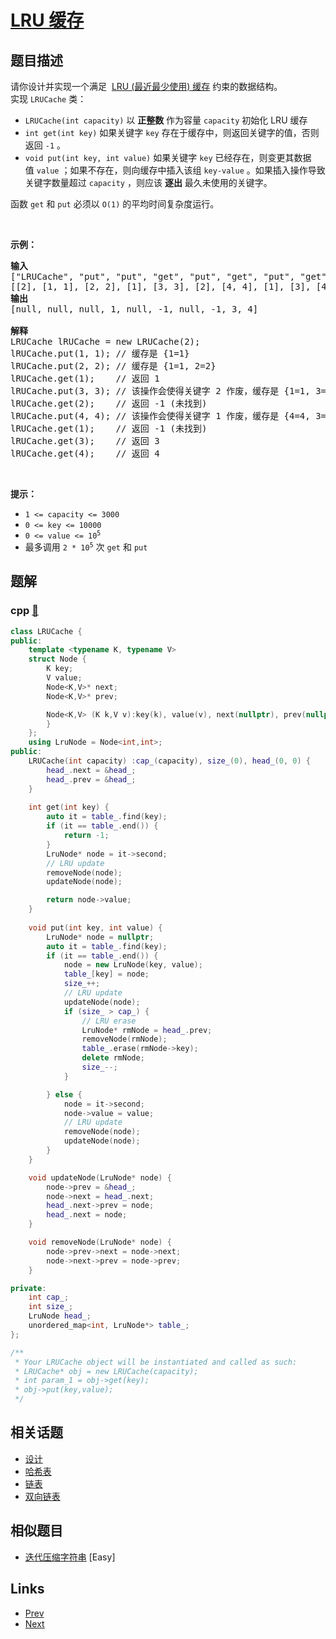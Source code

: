 
# [LRU 缓存](https://leetcode-cn.com/problems/lru-cache)

## 题目描述

<div class="title__3Vvk">请你设计并实现一个满足&nbsp; <a href="https://baike.baidu.com/item/LRU" target="_blank">LRU (最近最少使用) 缓存</a> 约束的数据结构。</div>

<div class="title__3Vvk">实现 <code>LRUCache</code> 类：</div>

<div class="original__bRMd">
<div>
<ul>
	<li><code>LRUCache(int capacity)</code> 以 <strong>正整数</strong> 作为容量&nbsp;<code>capacity</code> 初始化 LRU 缓存</li>
	<li><code>int get(int key)</code> 如果关键字 <code>key</code> 存在于缓存中，则返回关键字的值，否则返回 <code>-1</code> 。</li>
	<li><code>void put(int key, int value)</code>&nbsp;如果关键字&nbsp;<code>key</code> 已经存在，则变更其数据值&nbsp;<code>value</code> ；如果不存在，则向缓存中插入该组&nbsp;<code>key-value</code> 。如果插入操作导致关键字数量超过&nbsp;<code>capacity</code> ，则应该 <strong>逐出</strong> 最久未使用的关键字。</li>
</ul>

<p>函数 <code>get</code> 和 <code>put</code> 必须以 <code>O(1)</code> 的平均时间复杂度运行。</p>
</div>
</div>

<p>&nbsp;</p>

<p><strong>示例：</strong></p>

<pre>
<strong>输入</strong>
["LRUCache", "put", "put", "get", "put", "get", "put", "get", "get", "get"]
[[2], [1, 1], [2, 2], [1], [3, 3], [2], [4, 4], [1], [3], [4]]
<strong>输出</strong>
[null, null, null, 1, null, -1, null, -1, 3, 4]

<strong>解释</strong>
LRUCache lRUCache = new LRUCache(2);
lRUCache.put(1, 1); // 缓存是 {1=1}
lRUCache.put(2, 2); // 缓存是 {1=1, 2=2}
lRUCache.get(1);    // 返回 1
lRUCache.put(3, 3); // 该操作会使得关键字 2 作废，缓存是 {1=1, 3=3}
lRUCache.get(2);    // 返回 -1 (未找到)
lRUCache.put(4, 4); // 该操作会使得关键字 1 作废，缓存是 {4=4, 3=3}
lRUCache.get(1);    // 返回 -1 (未找到)
lRUCache.get(3);    // 返回 3
lRUCache.get(4);    // 返回 4
</pre>

<p>&nbsp;</p>

<p><strong>提示：</strong></p>

<ul>
	<li><code>1 &lt;= capacity &lt;= 3000</code></li>
	<li><code>0 &lt;= key &lt;= 10000</code></li>
	<li><code>0 &lt;= value &lt;= 10<sup>5</sup></code></li>
	<li>最多调用 <code>2 * 10<sup>5</sup></code> 次 <code>get</code> 和 <code>put</code></li>
</ul>


## 题解

### cpp [🔗](lru-cache.cpp) 
```cpp
class LRUCache {
public:
    template <typename K, typename V>
    struct Node {
        K key;
        V value;
        Node<K,V>* next;
        Node<K,V>* prev;

        Node<K,V> (K k,V v):key(k), value(v), next(nullptr), prev(nullptr) {
        }
    };
    using LruNode = Node<int,int>;
public:
    LRUCache(int capacity) :cap_(capacity), size_(0), head_(0, 0) {
        head_.next = &head_;
        head_.prev = &head_;
    }
    
    int get(int key) {
        auto it = table_.find(key);
        if (it == table_.end()) {
            return -1;
        }
        LruNode* node = it->second;
        // LRU update
        removeNode(node);
        updateNode(node);

        return node->value;
    }
    
    void put(int key, int value) {
        LruNode* node = nullptr;
        auto it = table_.find(key);
        if (it == table_.end()) {
            node = new LruNode(key, value);
            table_[key] = node;
            size_++;
            // LRU update
            updateNode(node);
            if (size_ > cap_) {
                // LRU erase
                LruNode* rmNode = head_.prev;
                removeNode(rmNode);
                table_.erase(rmNode->key);
                delete rmNode;
                size_--;
            }

        } else {
            node = it->second;
            node->value = value;
            // LRU update
            removeNode(node);
            updateNode(node);
        }
    }

    void updateNode(LruNode* node) {
        node->prev = &head_;
        node->next = head_.next;
        head_.next->prev = node;
        head_.next = node;
    }

    void removeNode(LruNode* node) {
        node->prev->next = node->next;
        node->next->prev = node->prev;
    }

private:
    int cap_;
    int size_;
    LruNode head_;
    unordered_map<int, LruNode*> table_;
};

/**
 * Your LRUCache object will be instantiated and called as such:
 * LRUCache* obj = new LRUCache(capacity);
 * int param_1 = obj->get(key);
 * obj->put(key,value);
 */
```


## 相关话题

- [设计](../../tags/design.md) 
- [哈希表](../../tags/hash-table.md) 
- [链表](../../tags/linked-list.md) 
- [双向链表](../../tags/doubly-linked-list.md) 


## 相似题目

- [迭代压缩字符串](../design-compressed-string-iterator/README.md)  [Easy] 


## Links

- [Prev](../binary-tree-postorder-traversal/README.md) 
- [Next](../insertion-sort-list/README.md) 

